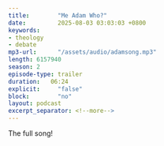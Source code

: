 ```yaml
---
title:        "Me Adam Who?"
date:         2025-08-03 03:03:03 +0800
keywords:
- theology
- debate
mp3-url:      "/assets/audio/adamsong.mp3"
length: 6157940
season: 2
episode-type: trailer
duration:   06:24
explicit:     "false"
block:        "no" 
layout: podcast
excerpt_separator: <!--more-->
---
```

The full song!
<!--more-->

